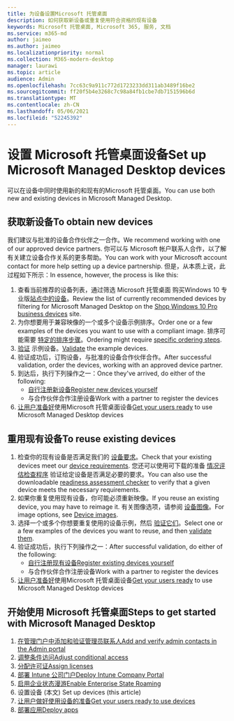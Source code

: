 ```yaml
---
title: 为设备设置Microsoft 托管桌面
description: 如何获取新设备或重复使用符合资格的现有设备
keywords: Microsoft 托管桌面, Microsoft 365, 服务, 文档
ms.service: m365-md
author: jaimeo
ms.author: jaimeo
ms.localizationpriority: normal
ms.collection: M365-modern-desktop
manager: laurawi
ms.topic: article
audience: Admin
ms.openlocfilehash: 7cc63c9a911c772d1723233dd311ab3489f16be2
ms.sourcegitcommit: ff20f5b4e3268c7c98a84fb1cbe7db7151596b6d
ms.translationtype: MT
ms.contentlocale: zh-CN
ms.lasthandoff: 05/06/2021
ms.locfileid: "52245392"
---
```

# <a name="set-up-microsoft-managed-desktop-devices"></a><span data-ttu-id="0f51b-104">设置 Microsoft 托管桌面设备</span><span class="sxs-lookup"><span data-stu-id="0f51b-104">Set up Microsoft Managed Desktop devices</span></span>

<span data-ttu-id="0f51b-105">可以在设备中同时使用新的和现有的Microsoft 托管桌面。</span><span class="sxs-lookup"><span data-stu-id="0f51b-105">You can use both new and existing devices in Microsoft Managed Desktop.</span></span>

## <a name="to-obtain-new-devices"></a><span data-ttu-id="0f51b-106">获取新设备</span><span class="sxs-lookup"><span data-stu-id="0f51b-106">To obtain new devices</span></span>

<span data-ttu-id="0f51b-107">我们建议与批准的设备合作伙伴之一合作。</span><span class="sxs-lookup"><span data-stu-id="0f51b-107">We recommend working with one of our approved device partners.</span></span> <span data-ttu-id="0f51b-108">你可以与 Microsoft 帐户联系人合作，以了解有关建立设备合作关系的更多帮助。</span><span class="sxs-lookup"><span data-stu-id="0f51b-108">You can work with your Microsoft account contact for more help setting up a device partnership.</span></span> <span data-ttu-id="0f51b-109">但是，从本质上说，此过程如下所示：</span><span class="sxs-lookup"><span data-stu-id="0f51b-109">In essence, however, the process is like this:</span></span>

1. <span data-ttu-id="0f51b-110">查看当前推荐的设备列表，通过筛选 Microsoft 托管桌面 购买Windows 10 专业版[站点中的设备](https://www.microsoft.com/windowsforbusiness/view-all-devices)。</span><span class="sxs-lookup"><span data-stu-id="0f51b-110">Review the list of currently recommended devices by filtering for Microsoft Managed Desktop on the [Shop Windows 10 Pro business devices](https://www.microsoft.com/windowsforbusiness/view-all-devices) site.</span></span>
2. <span data-ttu-id="0f51b-111">为你想要用于兼容映像的一个或多个设备示例排序。</span><span class="sxs-lookup"><span data-stu-id="0f51b-111">Order one or a few examples of the devices you want to use with a compliant image.</span></span> <span data-ttu-id="0f51b-112">排序可能需要 [特定的排序步骤](../service-description/device-images.md)。</span><span class="sxs-lookup"><span data-stu-id="0f51b-112">Ordering might require [specific ordering steps](../service-description/device-images.md).</span></span>
3. <span data-ttu-id="0f51b-113">[验证](validate-device.md) 示例设备。</span><span class="sxs-lookup"><span data-stu-id="0f51b-113">[Validate](validate-device.md) the example devices.</span></span>
5. <span data-ttu-id="0f51b-114">验证成功后，订购设备，与批准的设备合作伙伴合作。</span><span class="sxs-lookup"><span data-stu-id="0f51b-114">After successful validation, order the devices, working with an approved device partner.</span></span>
6. <span data-ttu-id="0f51b-115">到达后，执行下列操作之一：</span><span class="sxs-lookup"><span data-stu-id="0f51b-115">Once they've arrived, do either of the following:</span></span>
    - [<span data-ttu-id="0f51b-116">自行注册新设备</span><span class="sxs-lookup"><span data-stu-id="0f51b-116">Register new devices yourself</span></span>](register-devices-self.md)
    - <span data-ttu-id="0f51b-117">与合作伙伴合作注册设备</span><span class="sxs-lookup"><span data-stu-id="0f51b-117">Work with a partner to register the devices</span></span>
7. <span data-ttu-id="0f51b-118">[让用户准备好](get-started-devices.md)使用Microsoft 托管桌面设备</span><span class="sxs-lookup"><span data-stu-id="0f51b-118">[Get your users ready](get-started-devices.md) to use Microsoft Managed Desktop devices</span></span>

## <a name="to-reuse-existing-devices"></a><span data-ttu-id="0f51b-119">重用现有设备</span><span class="sxs-lookup"><span data-stu-id="0f51b-119">To reuse existing devices</span></span>

1. <span data-ttu-id="0f51b-120">检查你的现有设备是否满足我们的 [设备要求](../service-description/device-requirements.md)。</span><span class="sxs-lookup"><span data-stu-id="0f51b-120">Check that your existing devices meet our [device requirements](../service-description/device-requirements.md).</span></span> <span data-ttu-id="0f51b-121">您还可以使用可下载的准备 [情况评估检查程序](../get-ready/readiness-assessment-downloadable.md) 验证给定设备是否满足必要的要求。</span><span class="sxs-lookup"><span data-stu-id="0f51b-121">You can also use the downloadable [readiness assessment checker](../get-ready/readiness-assessment-downloadable.md) to verify that a given device meets the necessary requirements.</span></span> 
2. <span data-ttu-id="0f51b-122">如果你重复使用现有设备，你可能必须重新映像。</span><span class="sxs-lookup"><span data-stu-id="0f51b-122">If you reuse an existing device, you may have to reimage it.</span></span> <span data-ttu-id="0f51b-123">有关图像选项，请参阅 [设备图像](../service-description/device-images.md)。</span><span class="sxs-lookup"><span data-stu-id="0f51b-123">For image options, see [Device images](../service-description/device-images.md).</span></span>
3. <span data-ttu-id="0f51b-124">选择一个或多个你想要重复使用的设备示例，然后 [验证它们](validate-device.md)。</span><span class="sxs-lookup"><span data-stu-id="0f51b-124">Select one or a few examples of the devices you want to reuse, and then [validate them](validate-device.md).</span></span>
4. <span data-ttu-id="0f51b-125">验证成功后，执行下列操作之一：</span><span class="sxs-lookup"><span data-stu-id="0f51b-125">After successful validation, do either of the following:</span></span>
    - [<span data-ttu-id="0f51b-126">自行注册现有设备</span><span class="sxs-lookup"><span data-stu-id="0f51b-126">Register existing devices yourself</span></span>](register-reused-devices-self.md)
    - <span data-ttu-id="0f51b-127">与合作伙伴合作注册设备</span><span class="sxs-lookup"><span data-stu-id="0f51b-127">Work with a partner to register the devices</span></span>
5. <span data-ttu-id="0f51b-128">[让用户准备好](get-started-devices.md)使用Microsoft 托管桌面设备</span><span class="sxs-lookup"><span data-stu-id="0f51b-128">[Get your users ready](get-started-devices.md) to use Microsoft Managed Desktop devices</span></span>

## <a name="steps-to-get-started-with-microsoft-managed-desktop"></a><span data-ttu-id="0f51b-129">开始使用 Microsoft 托管桌面</span><span class="sxs-lookup"><span data-stu-id="0f51b-129">Steps to get started with Microsoft Managed Desktop</span></span>

1. [<span data-ttu-id="0f51b-130">在管理门户中添加和验证管理员联系人</span><span class="sxs-lookup"><span data-stu-id="0f51b-130">Add and verify admin contacts in the Admin portal</span></span>](add-admin-contacts.md)
2. [<span data-ttu-id="0f51b-131">调整条件访问</span><span class="sxs-lookup"><span data-stu-id="0f51b-131">Adjust conditional access</span></span>](conditional-access.md)
3. [<span data-ttu-id="0f51b-132">分配许可证</span><span class="sxs-lookup"><span data-stu-id="0f51b-132">Assign licenses</span></span>](assign-licenses.md)
4. [<span data-ttu-id="0f51b-133">部署 Intune 公司门户</span><span class="sxs-lookup"><span data-stu-id="0f51b-133">Deploy Intune Company Portal</span></span>](company-portal.md)
5. [<span data-ttu-id="0f51b-134">启用企业状态漫游</span><span class="sxs-lookup"><span data-stu-id="0f51b-134">Enable Enterprise State Roaming</span></span>](enterprise-state-roaming.md)
6. <span data-ttu-id="0f51b-135">设置设备 (本文) </span><span class="sxs-lookup"><span data-stu-id="0f51b-135">Set up devices (this article)</span></span>
7. [<span data-ttu-id="0f51b-136">让用户做好使用设备的准备</span><span class="sxs-lookup"><span data-stu-id="0f51b-136">Get your users ready to use devices</span></span>](get-started-devices.md)
8. [<span data-ttu-id="0f51b-137">部署应用</span><span class="sxs-lookup"><span data-stu-id="0f51b-137">Deploy apps</span></span>](deploy-apps.md)
